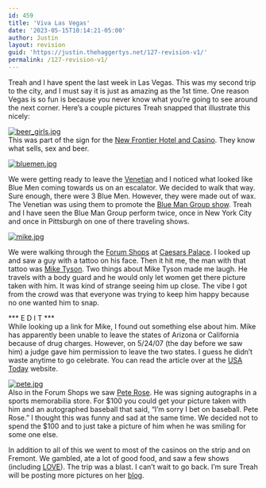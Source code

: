 ```yaml
---
id: 459
title: 'Viva Las Vegas'
date: '2023-05-15T10:14:21-05:00'
author: Justin
layout: revision
guid: 'https://justin.thehaggertys.net/127-revision-v1/'
permalink: /127-revision-v1/
---
```


Treah and I have spent the last week in Las Vegas. This was my second trip to the city, and I must say it is just as amazing as the 1st time. One reason Vegas is so fun is because you never know what you’re going to see around the next corner. Here’s a couple pictures Treah snapped that illustrate this nicely:

[![beer_girls.jpg](https://justin.thehaggertys.net/wp-content/uploads/2007/05/beer_girls.jpg)](https://justin.thehaggertys.net/wp-content/uploads/2007/05/beer_girls.jpg "beer_girls.jpg")  
This was part of the sign for the [New Frontier Hotel and Casino](http://www.frontierlv.com/). They know what sells, sex and beer.

[![bluemen.jpg](https://justin.thehaggertys.net/wp-content/uploads/2007/05/bluemen.jpg)](https://justin.thehaggertys.net/wp-content/uploads/2007/05/bluemen.jpg "bluemen.jpg")

We were getting ready to leave the [Venetian](http://www.venetian.com/) and I noticed what looked like Blue Men coming towards us on an escalator. We decided to walk that way. Sure enough, there were 3 Blue Men. However, they were made out of wax. The Venetian was using them to promote the [Blue Man Group show](http://www.blueman.com/ticketinfo/lasvegas/index.shtml). Treah and I have seen the Blue Man Group perform twice, once in New York City and once in Pittsburgh on one of there traveling shows.

[![mike.jpg](https://justin.thehaggertys.net/wp-content/uploads/2007/05/mike.jpg)](https://justin.thehaggertys.net/wp-content/uploads/2007/05/mike.jpg "mike.jpg")

We were walking through the [Forum Shops](http://www.harrahs.com/casinos/caesars-palace/casino-misc/the-forum-shops-detail.html) at [Caesars Palace](http://www.harrahs.com/casinos/caesars-palace/hotel-casino/property-home.shtml). I looked up and saw a guy with a tattoo on his face. Then it hit me, the man with that tattoo was [Mike Tyson](http://en.wikipedia.org/wiki/Mike_Tyson). Two things about Mike Tyson made me laugh. He travels with a body guard and he would only let women get there picture taken with him. It was kind of strange seeing him up close. The vibe I got from the crowd was that everyone was trying to keep him happy because no one wanted him to snap.

\*\*\* E D I T \*\*\*  
While looking up a link for Mike, I found out something else about him. Mike has apparently been unable to leave the states of Arizona or California because of drug charges. However, on 5/24/07 (the day before we saw him) a judge gave him permission to leave the two states. I guess he didn’t waste anytime to go celebrate. You can read the article over at the [USA Today](http://www.usatoday.com/sports/boxing/2007-05-24-tyson-hearing_N.htm) website.

[![pete.jpg](https://justin.thehaggertys.net/wp-content/uploads/2007/05/pete.jpg)](https://justin.thehaggertys.net/wp-content/uploads/2007/05/pete.jpg "pete.jpg")  
Also in the Forum Shops we saw [Pete Rose](http://en.wikipedia.org/wiki/Pete_Rose). He was signing autographs in a sports memorabilia store. For $100 you could get your picture taken with him and an autographed baseball that said, “I’m sorry I bet on baseball. Pete Rose.” I thought this was funny and sad at the same time. We decided not to spend the $100 and to just take a picture of him when he was smiling for some one else.

In addition to all of this we went to most of the casinos on the strip and on Fremont. We gambled, ate a lot of good food, and saw a few shows (including [LOVE](http://www.cirquedusoleil.com/CirqueDuSoleil/en/showstickets/love/intro/intro.htm)). The trip was a blast. I can’t wait to go back. I’m sure Treah will be posting more pictures on her [blog](http://www.treah.com/).
